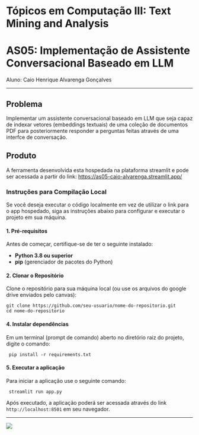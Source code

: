# **Tópicos em Computação III: Text Mining and Analysis**
# AS05: Implementação de Assistente Conversacional Baseado em LLM
Aluno: Caio Henrique Alvarenga Gonçalves

---
## **Problema**

Implementar um assistente conversacional baseado em LLM que seja capaz de indexar vetores (embeddings textuais) de uma coleção de documentos PDF para posteriormente responder a perguntas feitas através de uma interfce de conversação.

## **Produto**

A ferramenta desenvolvida esta hospedada na plataforma streamlit e pode ser acessada a partir do link: https://as05-caio-alvarenga.streamlit.app/

### **Instruções para Compilação Local**

Se você deseja executar o código localmente em vez de utilizar o link para o app hospedado, siga as instruções abaixo para configurar e executar o projeto em sua máquina.

#### **1. Pré-requisitos**
Antes de começar, certifique-se de ter o seguinte instalado:
- **Python 3.8 ou superior**
- **pip** (gerenciador de pacotes do Python)

#### **2. Clonar o Repositório**
Clone o repositório para sua máquina local (ou use os arquivos do google drive enviados pelo canvas):
```
git clone https://github.com/seu-usuario/nome-do-repositorio.git
cd nome-do-repositorio
```
#### **4. Instalar dependências**
Em um terminal (prompt de comando) aberto no diretório raiz do projeto, digite o comando:

``` pip install -r requirements.txt```

#### **5. Executar a aplicação**
Para iniciar a aplicação use o seguinte comando: 

``` streamlit run app.py```

Após executado, a aplicação poderá ser acessada através do link ```http://localhost:8501``` em seu navegador.


---

![](image.png)
